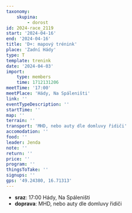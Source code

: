 ```yaml
---
taxonomy:
    skupina:
        - dorost
id: 2024-race_2119
start: '2024-04-16'
end: '2024-04-16'
title: 'D+: mapový trénink'
place: 'Zadní Hády'
type: T
template: trenink
date: '2024-04-03'
import:
    type: members
    time: 1712131206
meetTime: '17:00'
meetPlace: 'Hády, Na Spáleništi'
link: ''
eventTypeDescription: ''
startTime: ''
map: ''
terrain: ''
transport: 'MHD, nebo auty dle domluvy řidiči'
accomodation: ''
food: ''
leader: Jenda
note: ''
return: ''
price: ''
program: ''
thingsToTake: ''
signups: ''
gps: '49.24380, 16.71313'
---
```


* **sraz**: 17:00 Hády, Na Spáleništi
* **doprava**: MHD, nebo auty dle domluvy řidiči
